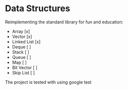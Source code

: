 # Data Structures

Reimplementing the standard library for fun and education:

* Array [x]
* Vector [x]
* Linked List [x]
* Deque [ ]
* Stack [ ]
* Queue [ ]
* Map [ ]
* Bit Vector [ ]
* Skip List [ ]

The project is tested with using google test

